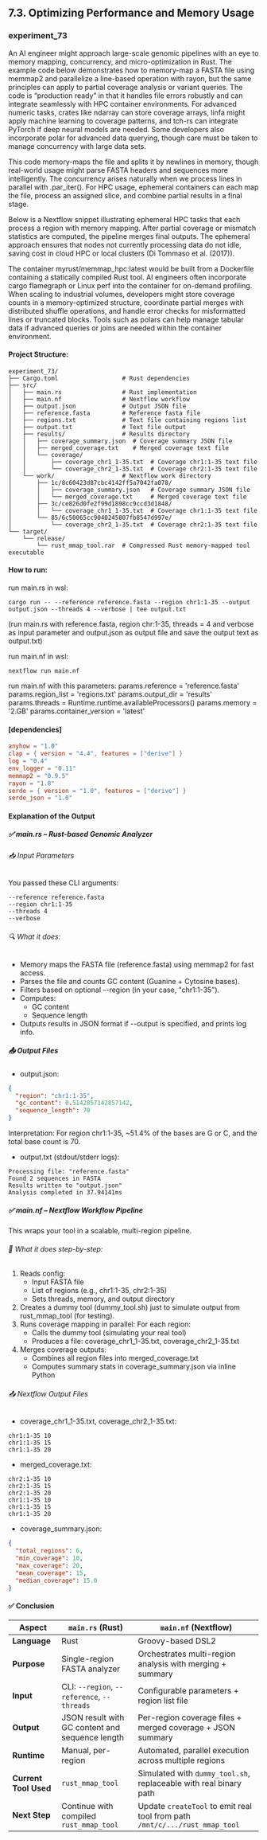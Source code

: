 ## 7.3. Optimizing Performance and Memory Usage

### experiment_73

An AI engineer might approach large-scale genomic pipelines with an eye to memory mapping, concurrency, and micro-optimization in Rust. The example code below demonstrates how to memory-map a FASTA file using memmap2 and parallelize a line-based operation with rayon, but the same principles can apply to partial coverage analysis or variant queries. The code is “production ready” in that it handles file errors robustly and can integrate seamlessly with HPC container environments. For advanced numeric tasks, crates like ndarray can store coverage arrays, linfa might apply machine learning to coverage patterns, and tch-rs can integrate PyTorch if deep neural models are needed. Some developers also incorporate polar for advanced data querying, though care must be taken to manage concurrency with large data sets.

This code memory-maps the file and splits it by newlines in memory, though real-world usage might parse FASTA headers and sequences more intelligently. The concurrency arises naturally when we process lines in parallel with .par_iter(). For HPC usage, ephemeral containers can each map the file, process an assigned slice, and combine partial results in a final stage.

Below is a Nextflow snippet illustrating ephemeral HPC tasks that each process a region with memory mapping. After partial coverage or mismatch statistics are computed, the pipeline merges final outputs. The ephemeral approach ensures that nodes not currently processing data do not idle, saving cost in cloud HPC or local clusters (Di Tommaso et al. (2017)).

The container myrust/memmap_hpc:latest would be built from a Dockerfile containing a statically compiled Rust tool. AI engineers often incorporate cargo flamegraph or Linux perf into the container for on-demand profiling. When scaling to industrial volumes, developers might store coverage counts in a memory-optimized structure, coordinate partial merges with distributed shuffle operations, and handle error checks for misformatted lines or truncated blocks. Tools such as polars can help manage tabular data if advanced queries or joins are needed within the container environment.

#### Project Structure:

```plaintext
experiment_73/
├── Cargo.toml                  # Rust dependencies
├── src/
│   ├── main.rs                 # Rust implementation
│   ├── main.nf                 # Nextflow workflow
│   ├── output.json             # Output JSON file
│   ├── reference.fasta         # Reference fasta file
│   ├── regions.txt             # Text file containing regions list
│   ├── output.txt              # Text file output
│   ├── results/                # Results directory
│   │   ├── coverage_summary.json  # Coverage summary JSON file
│   │   ├── merged_coverage.txt    # Merged coverage text file
│   │   └── coverage/
│   │       ├── coverage_chr1_1-35.txt  # Coverage chr1:1-35 text file
│   │       └── coverage_chr2_1-35.txt  # Coverage chr2:1-35 text file
│   └── work/                   # Nextflow work directory
│       ├── 1c/8c60423d87cbc4142ff5a7042fa078/
│       │   ├── coverage_summary.json   # Coverage summary JSON file
│       │   └── merged_coverage.txt     # Merged coverage text file
│       ├── 3c/ce826d0fe2f99d1898cc9ccd3d1848/
│       │   └── coverage_chr1_1-35.txt  # Coverage chr1:1-35 text file
│       └── 85/6c50065cc9040245807fb8547d997e/
│           └── coverage_chr2_1-35.txt  # Coverage chr2:1-35 text file
└── target/
    └── release/
        └── rust_mmap_tool.rar  # Compressed Rust memory-mapped tool executable
```

#### How to run:

run main.rs in wsl:

```wsl
cargo run -- --reference reference.fasta --region chr1:1-35 --output output.json --threads 4 --verbose | tee output.txt
```

(run main.rs with reference.fasta, region chr:1-35, threads = 4 and verbose as input parameter and output.json as output file and save the output text as output.txt)

run main.nf in wsl:

```wsl
nextflow run main.nf
```

run main.nf with this parameters:
params.reference = 'reference.fasta'
params.region_list = 'regions.txt'
params.output_dir = 'results'
params.threads = Runtime.runtime.availableProcessors()
params.memory = '2.GB'
params.container_version = 'latest'

#### [dependencies]

```toml
anyhow = "1.0"
clap = { version = "4.4", features = ["derive"] }
log = "0.4"
env_logger = "0.11"
memmap2 = "0.9.5"
rayon = "1.8"
serde = { version = "1.0", features = ["derive"] }
serde_json = "1.0"
```

#### Explanation of the Output
##### ✅ main.rs – Rust-based Genomic Analyzer
###### 📥 Input Parameters
You passed these CLI arguments:

```wsl
--reference reference.fasta 
--region chr1:1-35 
--threads 4 
--verbose
```

###### 🔍 What it does:
* Memory maps the FASTA file (reference.fasta) using memmap2 for fast access.
* Parses the file and counts GC content (Guanine + Cytosine bases).
* Filters based on optional --region (in your case, "chr1:1-35").
* Computes:
  * GC content
  * Sequence length
* Outputs results in JSON format if --output is specified, and prints log info.

##### 📤 Output Files
* output.json:

```json
{
  "region": "chr1:1-35",
  "gc_content": 0.5142857142857142,
  "sequence_length": 70
}
```

Interpretation: For region chr1:1-35, ~51.4% of the bases are G or C, and the total base count is 70.

* output.txt (stdout/stderr logs):

```text
Processing file: "reference.fasta"
Found 2 sequences in FASTA
Results written to "output.json"
Analysis completed in 37.94141ms
```

##### ✅ main.nf – Nextflow Workflow Pipeline
This wraps your tool in a scalable, multi-region pipeline.

###### 🧾 What it does step-by-step:
1. Reads config:
   * Input FASTA file
   * List of regions (e.g., chr1:1-35, chr2:1-35)
   * Sets threads, memory, and output directory
2. Creates a dummy tool (dummy_tool.sh) just to simulate output from rust_mmap_tool (for testing).
3. Runs coverage mapping in parallel: For each region:
   * Calls the dummy tool (simulating your real tool)
   * Produces a file: coverage_chr1_1-35.txt, coverage_chr2_1-35.txt
4. Merges coverage outputs:
   * Combines all region files into merged_coverage.txt
   * Computes summary stats in coverage_summary.json via inline Python

###### 📤 Nextflow Output Files
* coverage_chr1_1-35.txt, coverage_chr2_1-35.txt:

```text
chr1:1-35 10
chr1:1-35 15
chr1:1-35 20
```

* merged_coverage.txt:

```text
chr2:1-35 10
chr2:1-35 15
chr2:1-35 20
chr1:1-35 10
chr1:1-35 15
chr1:1-35 20
```

* coverage_summary.json:

```json
{
  "total_regions": 6,
  "min_coverage": 10,
  "max_coverage": 20,
  "mean_coverage": 15,
  "median_coverage": 15.0
}
```

#### ✅ Conclusion

| Aspect             | `main.rs` (Rust)                                      | `main.nf` (Nextflow)                                                                |
|--------------------|--------------------------------------------------------|--------------------------------------------------------------------------------------|
| **Language**        | Rust                                                  | Groovy-based DSL2                                                                   |
| **Purpose**         | Single-region FASTA analyzer                         | Orchestrates multi-region analysis with merging + summary                           |
| **Input**           | CLI: `--region`, `--reference`, `--threads`          | Configurable parameters + region list file                                          |
| **Output**          | JSON result with GC content and sequence length       | Per-region coverage files + merged coverage + JSON summary                          |
| **Runtime**         | Manual, per-region                                    | Automated, parallel execution across multiple regions                               |
| **Current Tool Used** | `rust_mmap_tool`                                   | Simulated with `dummy_tool.sh`, replaceable with real binary path                   |
| **Next Step**       | Continue with compiled `rust_mmap_tool`              | Update `createTool` to emit real tool from path `/mnt/c/.../rust_mmap_tool`         |
